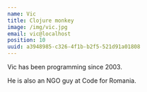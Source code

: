 ```yaml
---
name: Vic
title: Clojure monkey
image: /img/vic.jpg
email: vic@localhost
position: 10
uuid: a3948985-c326-4f1b-b2f5-521d91a01808
---
```

Vic has been programming since 2003.

He is also an NGO guy at Code for Romania.
